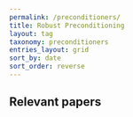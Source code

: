```yaml
---
permalink: /preconditioners/
title: Robust Preconditioning
layout: tag
taxonomy: preconditioners
entries_layout: grid
sort_by: date
sort_order: reverse
---
```


<!-- Below is a collection of papers related to mixed-dimensional PDEs. -->

## Relevant papers